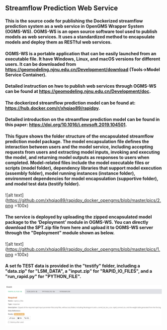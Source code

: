 ## Streamflow Prediction Web Service
#### This is the source code for publishing the Dockerized streamflow prediction system as a web service in OpenGMS Wrapper System (OGMS-WS). OGMS-WS is an open source software tool used to publish models as web services. It uses a standardized method to encapsulate models and deploy them as RESTful web services.

#### OGMS-WS is a portable application that can be easily launched from an executable file. It have Windows, Linux, and macOS versions for different users. It can be downloaded from https://geomodeling.njnu.edu.cn/Development/download (Tools->Model Service Container).

#### Detailed instruction on hwo to publish web services through OGMS-WS can be found at https://geomodeling.njnu.edu.cn/Development/doc. 

#### The dockerized streamflow prediction model can be found at: https://hub.docker.com/r/xhqiao89/rapidpy. 

#### Detailed introduction on the streamflow prediction model can be found in this paper: https://doi.org/10.1016/j.envsoft.2019.104501.

#### This figure shows the folder structure of the encapsulated streamflow prediction model package. The model encapsulation file defines the interaction between users and the model service, including accepting requests from users and extracting model inputs, invoking and executing the model, and returning model outputs as responses to users when completed. Model-related files include the model executable files or scripts (model folder), dependency libraries that support model execution (assembly folder), model running instances (instance folder), environment dependencies for model encapsulation (supportive folder), and model test data (testify folder).
![alt text](https://github.com/xhqiao89/rapidpy_docker_opengms/blob/master/pics/2.png =100x)

#### The service is deployed by uploading the zipped encapsulated model package to the ‘Deployment’ module in OGMS-WS. You can directly download the SPT.zip file from here and upload it to OGMS-WS server through the "Deployment" module shown as below.
![alt text](https://github.com/xhqiao89/rapidpy_docker_opengms/blob/master/pics/1.png =100x)

#### A set fo TEST data is provided in the "testify" folder, including a "data.zip" for "LSM_DATA", a "input.zip" for "RAPID_IO_FILES", and a "run_rapid.py" for "PYTHON_FILE". 
![alt text](https://github.com/xhqiao89/rapidpy_docker_opengms/blob/master/pics/InputsOutputs.png)


